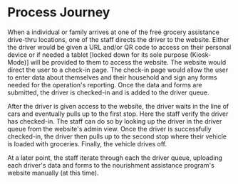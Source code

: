 # Process Journey

When a individual or family arrives at one of the free grocery assistance drive-thru locations, one of the staff directs the driver to the website.  Either the driver would be given a URL and/or QR code to access on their personal device or if needed a tablet [locked down for its sole purpose (Kiosk-Mode)] will be provided to them to access the website.  The website would direct the user to a check-in page.  The check-in page would allow the user to enter data about themselves and their household and sign any forms needed for the operation's reporting.  Once the data and forms are submitted, the driver is checked-in and is added to the driver queue.

After the driver is given access to the website, the driver waits in the line of cars and eventually pulls up to the first stop.  Here the staff verify the driver has checked-in.  The staff can do so by looking up the driver in the driver queue from the website's admin view.  Once the driver is successfully checked-in, the driver then pulls up to the second stop where their vehicle is loaded with groceries.  Finally, the vehicle drives off.

At a later point, the staff iterate through each the driver queue, uploading each driver's data and forms to the nourishment assistance program's website manually (at this time).
